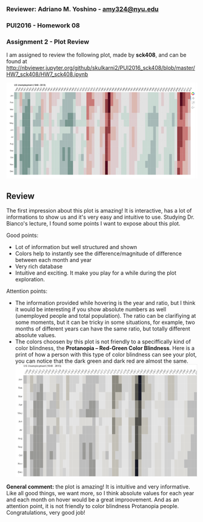 ### Reviewer: Adriano M. Yoshino - amy324@nyu.edu

### PUI2016 - Homework 08 

### Assignment 2 - Plot Review

I am assigned to review the following plot, made by **sck408**, and can be found at http://nbviewer.jupyter.org/github/skulkarni2/PUI2016_sck408/blob/master/HW7_sck408/HW7_sck408.ipynb

![sck408_plot - amy324](sck408_plot_review.PNG)

## Review

The first impression about this plot is amazing! It is interactive, has a lot of informations to show us and it's very easy and intuitive to use. Studying Dr. Bianco's lecture, I found some points I want to expose about this plot.

Good points:
- Lot of information but well structured and shown
- Colors help to instantly see the difference/magnitude of difference between each month and year
- Very rich database
- Intuitive and exciting. It make you play for a while during the plot exploration.

Attention points:
- The information provided while hovering is the year and ratio, but I think it would be interesting if you show absolute numbers as well (unemployed people and total population). The ratio can be clarifiying at some moments, but it can be tricky in some situations, for example, two months of different years can have the same ratio, but totally different absolute values.
- The colors choosen by this plot is not friendly to a speciffically kind of color blindness, the **Protanopia – Red-Green Color Blindness**. Here is a print of how a person with this type of color blindness can see your plot, you can notice that the dark green and dark red are almost the same.
![sck408_plot cb - amy324](sck408_plot_review_cb.PNG)


**General comment:** the plot is amazing! It is intuitive and very informative. Like all good things, we want more, so I think absolute values for each year and each month on hover would be a great improovement. And as an attention point, it is not friendly to color blindness Protanopia people.
Congratulations, very good job!


